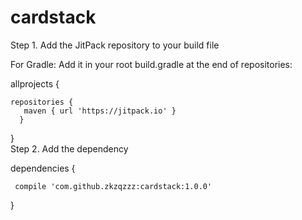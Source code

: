 # cardstack

Step 1. Add the JitPack repository to your build file

For Gradle: Add it in your root build.gradle at the end of repositories:

allprojects {

    repositories {
	   maven { url 'https://jitpack.io' }
	  }
	
}				
Step 2. Add the dependency

dependencies {

     compile 'com.github.zkzqzzz:cardstack:1.0.0'

}
